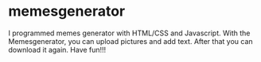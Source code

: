 # memesgenerator
I programmed memes generator with HTML/CSS and Javascript.
With the Memesgenerator, you can upload pictures and add text. After that you can download it again.
Have fun!!!
